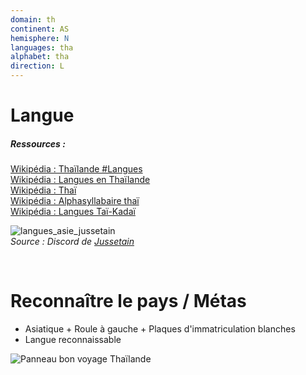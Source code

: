 ```yaml
---
domain: th
continent: AS
hemisphere: N
languages: tha
alphabet: tha
direction: L
---
```


# Langue

##### Ressources :

[Wikipédia : Thaïlande #Langues](https://fr.wikipedia.org/wiki/Tha%C3%AFlande#Langues)  
[Wikipédia : Langues en Thaïlande](https://fr.wikipedia.org/wiki/Langues_en_Tha%C3%AFlande)  
[Wikipédia : Thaï](https://fr.wikipedia.org/wiki/Tha%C3%AF)  
[Wikipédia : Alphasyllabaire thaï](https://fr.wikipedia.org/wiki/Alphasyllabaire_tha%C3%AF)  
[Wikipédia : Langues Taï-Kadaï](https://fr.wikipedia.org/wiki/Langues_ta%C3%AF-kada%C3%AF)

![langues_asie_jussetain](https://cdn.discordapp.com/attachments/742507604009549926/760903985640243230/langue_asie_sud_est.png)  
*Source : Discord de [Jussetain](https://www.twitch.tv/jussetain)*

<br/>

# Reconnaître le pays / Métas

- Asiatique + Roule à gauche + Plaques d'immatriculation blanches
- Langue reconnaissable

![Panneau bon voyage Thaïlande](/images/countries/th/panneau_bonvoyage.png)
